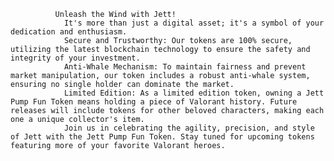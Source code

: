 

              Unleash the Wind with Jett!               
                It's more than just a digital asset; it's a symbol of your dedication and enthusiasm.
                Secure and Trustworthy: Our tokens are 100% secure, utilizing the latest blockchain technology to ensure the safety and integrity of your investment.
                Anti-Whale Mechanism: To maintain fairness and prevent market manipulation, our token includes a robust anti-whale system, ensuring no single holder can dominate the market.
                Limited Edition: As a limited edition token, owning a Jett Pump Fun Token means holding a piece of Valorant history. Future releases will include tokens for other beloved characters, making each one a unique collector's item.
                Join us in celebrating the agility, precision, and style of Jett with the Jett Pump Fun Token. Stay tuned for upcoming tokens featuring more of your favorite Valorant heroes.
 
